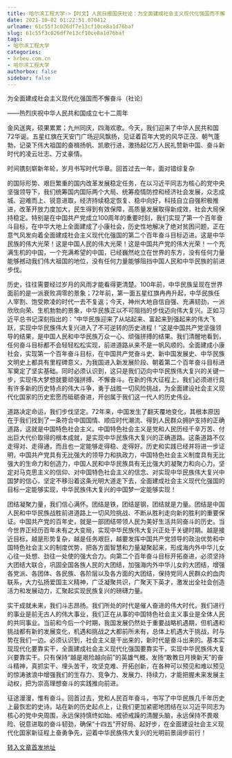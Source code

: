 ```yaml
---
title: 哈尔滨工程大学->【时文】人民日报国庆社论：为全面建成社会主义现代化强国而不懈奋斗 | hrbeu.com.cn
date: 2021-10-02 01:22:51.070412
urlname: 61c55f3c026df7e13cf10ce8a1d76baf
slug: 61c55f3c026df7e13cf10ce8a1d76baf
tags: 
- 哈尔滨工程大学
categories:
- hrbeu.com.cn
- 哈尔滨工程大学
authorbox: false
sidebar: false
---
```

为全面建成社会主义现代化强国而不懈奋斗（社论）

——热烈庆祝中华人民共和国成立七十二周年

金风送爽，硕果累累；九州同庆，四海欢歌。今天，我们迎来了中华人民共和国72华诞。五星红旗在天安门广场迎风飘扬，见证着百年大党的风华正茂、朝气蓬勃，记录下伟大祖国的奋楫扬帆、凯歌行进，激扬起亿万人民礼赞新中国、奋斗新时代的凌云壮志、万丈豪情。

时间镌刻崭新年轮，岁月书写时代华章。回首过去一年，面对错综复杂
<!--more-->
的国际形势、艰巨繁重的国内改革发展稳定任务，在以习近平同志为核心的党中央坚强领导下，我们统筹国内国际两个大局、统筹疫情防控和经济社会发展，众志成城、迎难而上、锐意进取，经济持续稳定恢复、稳中向好，科技自立自强积极推进，改革开放力度加大，民生得到有效保障，高质量发展取得新成效，社会大局保持稳定。特别是在中国共产党成立100周年的重要时刻，我们实现了第一个百年奋斗目标，在中华大地上全面建成了小康社会，历史性地解决了绝对贫困问题，正在意气风发向着全面建成社会主义现代化强国的第二个百年奋斗目标迈进。这是中华民族的伟大光荣！这是中国人民的伟大光荣！这是中国共产党的伟大光荣！一个充满生机的中国，一个充满希望的中国，已经巍然屹立在世界的东方，没有任何力量能够撼动我们伟大祖国的地位，没有任何力量能够阻挡中国人民和中华民族的前进步伐。

历史，往往需要经过岁月的风雨才能看得更清楚。100年前，中华民族呈现在世界面前的是一派衰败凋零的景象；72年前，第一面五星红旗冉冉升起，中华民族任人宰割、饱受欺凌的时代一去不复返；今天，神州大地自信自强、充满韧劲，一派欣欣向荣、生机勃勃的景象，中华民族正以不可阻挡的步伐迈向伟大复兴。正如习近平总书记深刻指出的：“中华民族迎来了从站起来、富起来到强起来的伟大飞跃，实现中华民族伟大复兴进入了不可逆转的历史进程！”这是中国共产党坚强领导的结果，是中国人民和中华民族万众一心、顽强拼搏的结果。我们清醒地看到，任何奋斗目标都不会轻轻松松实现，前进道路从来不是一帆风顺的。全面建成小康社会，实现第一个百年奋斗目标，在中国共产党奋斗史、新中国发展史、中华民族文明史上都具有里程碑意义，为我国进入新发展阶段、朝着第二个百年奋斗目标进军奠定了坚实基础。同时必须认识到，这只是我们迈向中华民族伟大复兴的关键一步，实现伟大梦想就要顽强拼搏、不懈奋斗。在新的伟大征程上，我们必须进行具有许多新的历史特点的伟大斗争，勇于战胜一切风险挑战，为全面建设社会主义现代化国家的历史宏愿而砥砺奋进，开创属于我们这一代人的历史伟业。

道路决定命运，我们步伐坚定。72年来，中国发生了翻天覆地变化，其根本原因在于我们找到了一条符合中国国情、顺应时代潮流、得到人民群众拥护支持的正确道路，这就是中国特色社会主义。中国特色社会主义是党和人民历经千辛万苦、付出巨大代价取得的根本成就，是实现中华民族伟大复兴的正确道路。这条道路不仅走得对、走得通，而且也一定能够走得稳、走得好。历史和实践已经并将进一步证明，中国共产党具有无比强大的领导力和执政力，中国特色社会主义制度具有无比强大的生命力和创造力，中国人民和中华民族具有无比强大的凝聚力和向心力。坚定对马克思主义的信仰、对中国特色社会主义的信念、对实现中华民族伟大复兴中国梦的信心，坚定不移沿着这条光明大道走下去，全面建成社会主义现代化强国的目标一定能够实现，中华民族伟大复兴的中国梦一定能够实现！

团结凝聚力量，我们信心满怀。团结是铁，团结是钢，团结就是力量。团结是中国人民和中华民族战胜前进道路上一切风险挑战、不断从胜利走向新的胜利的重要保证。中国共产党的百年史，就是一部团结带领人民为美好生活共同奋斗的历史。当今世界正经历百年未有之大变局，实现中华民族伟大复兴正处于关键时期。越是接近目标，越是形势复杂，越是任务艰巨，越要发挥中国共产党领导的政治优势和中国特色社会主义的制度优势，把各方面智慧和力量凝聚起来，形成海内外中华儿女心往一处想、劲往一处使的强大合力。向第二个百年奋斗目标开拓奋进，必须坚持大团结大联合，巩固全国各族人民的大团结，加强海内外中华儿女的大团结，增强各党派、各团体、各民族、各阶层以及各方面的大团结，保持党同人民群众的血肉联系，大力弘扬爱国主义精神，广泛凝聚共识，广聚天下英才，激发出全社会创造活力和发展动力，汇聚起实现民族复兴的磅礴力量。

实干成就未来，我们斗志昂扬。我们所处的时代是催人奋进的伟大时代，我们进行的事业是前无古人的伟大事业，我们正在从事的中国特色社会主义事业是全体人民的共同事业。当前和今后一个时期，我国发展仍然处于重要战略机遇期，但机遇和挑战都有新的发展变化，机遇和挑战之大都前所未有，总体上机遇大于挑战，时与势在我们一边。必须认识到，社会主义是干出来的，新时代是奋斗出来的。基本实现现代化要靠实干，全面建成社会主义现代化强国要靠实干，实现中华民族伟大复兴要靠实干。只有保持“越是艰险越向前”的英雄气概，发扬“敢教日月换新天”的奋斗精神，真抓实干、埋头苦干，攻坚克难、开拓创新，在各种可以预见和难以预见的惊涛骇浪中增强我们的生存力、竞争力、发展力、持续力，才能把握未来发展主动权，把为崇高理想奋斗的实践推向前进。

征途漫漫，惟有奋斗。回首过去，党和人民百年奋斗，书写了中华民族几千年历史上最恢宏的史诗。站在新的历史起点上，让我们更加紧密地团结在以习近平同志为核心的党中央周围，永远保持慎终如始、戒骄戒躁的清醒头脑，永远保持不畏艰险、锐意进取的奋斗韧劲，确保“十四五”开好局、起好步，在全面建设社会主义现代化国家新征程上奋勇争先，迎着中华民族伟大复兴的光明前景阔步前行！



[转入文章首发地址](http://gongxue.cn/info/1141/68000.htm)